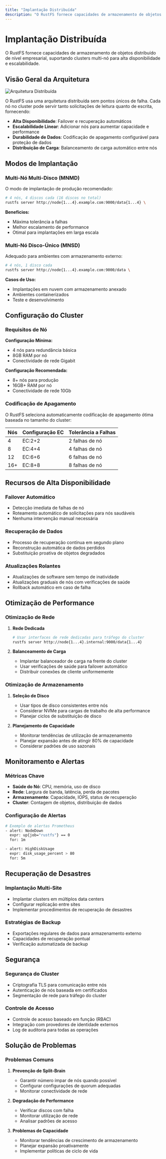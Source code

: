 ```yaml
---
title: "Implantação Distribuída"
description: "O RustFS fornece capacidades de armazenamento de objetos distribuído de nível empresarial, suportando clusters multi-nó para alta disponibilidade e escalabilidade."
---
```


# Implantação Distribuída

O RustFS fornece capacidades de armazenamento de objetos distribuído de nível empresarial, suportando clusters multi-nó para alta disponibilidade e escalabilidade.

## Visão Geral da Arquitetura

![Arquitetura Distribuída](./images/s2-1.png)

O RustFS usa uma arquitetura distribuída sem pontos únicos de falha. Cada nó no cluster pode servir tanto solicitações de leitura quanto de escrita, fornecendo:

- **Alta Disponibilidade**: Failover e recuperação automáticos
- **Escalabilidade Linear**: Adicionar nós para aumentar capacidade e performance
- **Durabilidade de Dados**: Codificação de apagamento configurável para proteção de dados
- **Distribuição de Carga**: Balanceamento de carga automático entre nós

## Modos de Implantação

### Multi-Nó Multi-Disco (MNMD)

O modo de implantação de produção recomendado:

```bash
# 4 nós, 4 discos cada (16 discos no total)
rustfs server http://node{1...4}.example.com:9000/data{1...4} \
```

**Benefícios:**

- Máxima tolerância a falhas
- Melhor escalamento de performance
- Otimal para implantações em larga escala

### Multi-Nó Disco-Único (MNSD)

Adequado para ambientes com armazenamento externo:

```bash
# 4 nós, 1 disco cada
rustfs server http://node{1...4}.example.com:9000/data \
```

**Casos de Uso:**

- Implantações em nuvem com armazenamento anexado
- Ambientes containerizados
- Teste e desenvolvimento

## Configuração do Cluster

### Requisitos de Nó

**Configuração Mínima:**

- 4 nós para redundância básica
- 8GB RAM por nó
- Conectividade de rede Gigabit

**Configuração Recomendada:**

- 8+ nós para produção
- 16GB+ RAM por nó
- Conectividade de rede 10Gb

### Codificação de Apagamento

O RustFS seleciona automaticamente codificação de apagamento ótima baseada no tamanho do cluster:

| Nós | Configuração EC | Tolerância a Falhas |
|-------|------------------|-----------------|
| 4     | EC:2+2          | 2 falhas de nó |
| 8     | EC:4+4          | 4 falhas de nó |
| 12    | EC:6+6          | 6 falhas de nó |
| 16+   | EC:8+8          | 8 falhas de nó |

## Recursos de Alta Disponibilidade

### Failover Automático

- Detecção imediata de falhas de nó
- Roteamento automático de solicitações para nós saudáveis
- Nenhuma intervenção manual necessária

### Recuperação de Dados

- Processo de recuperação contínua em segundo plano
- Reconstrução automática de dados perdidos
- Substituição proativa de objetos degradados

### Atualizações Rolantes

- Atualizações de software sem tempo de inatividade
- Atualizações graduais de nós com verificações de saúde
- Rollback automático em caso de falha

## Otimização de Performance

### Otimização de Rede

1. **Rede Dedicada**

   ```bash
   # Usar interfaces de rede dedicadas para tráfego do cluster
   rustfs server http://node{1...4}.internal:9000/data{1...4}
   ```

2. **Balanceamento de Carga**
   - Implantar balanceador de carga na frente do cluster
   - Usar verificações de saúde para failover automático
   - Distribuir conexões de cliente uniformemente

### Otimização de Armazenamento

1. **Seleção de Disco**
   - Usar tipos de disco consistentes entre nós
   - Considerar NVMe para cargas de trabalho de alta performance
   - Planejar ciclos de substituição de disco

2. **Planejamento de Capacidade**
   - Monitorar tendências de utilização de armazenamento
   - Planejar expansão antes de atingir 80% de capacidade
   - Considerar padrões de uso sazonais

## Monitoramento e Alertas

### Métricas Chave

- **Saúde do Nó**: CPU, memória, uso de disco
- **Rede**: Largura de banda, latência, perda de pacotes
- **Armazenamento**: Capacidade, IOPS, status de recuperação
- **Cluster**: Contagem de objetos, distribuição de dados

### Configuração de Alertas

```bash
# Exemplo de alertas Prometheus
- alert: NodeDown
  expr: up{job="rustfs"} == 0
  for: 1m

- alert: HighDiskUsage
  expr: disk_usage_percent > 80
  for: 5m
```

## Recuperação de Desastres

### Implantação Multi-Site

- Implantar clusters em múltiplos data centers
- Configurar replicação entre sites
- Implementar procedimentos de recuperação de desastres

### Estratégias de Backup

- Exportações regulares de dados para armazenamento externo
- Capacidades de recuperação pontual
- Verificação automatizada de backup

## Segurança

### Segurança do Cluster

- Criptografia TLS para comunicação entre nós
- Autenticação de nós baseada em certificados
- Segmentação de rede para tráfego do cluster

### Controle de Acesso

- Controle de acesso baseado em função (RBAC)
- Integração com provedores de identidade externos
- Log de auditoria para todas as operações

## Solução de Problemas

### Problemas Comuns

1. **Prevenção de Split-Brain**
   - Garantir número ímpar de nós quando possível
   - Configurar configurações de quorum adequadas
   - Monitorar conectividade de rede

2. **Degradação de Performance**
   - Verificar discos com falha
   - Monitorar utilização de rede
   - Analisar padrões de acesso

3. **Problemas de Capacidade**
   - Monitorar tendências de crescimento de armazenamento
   - Planejar expansão proativamente
   - Implementar políticas de ciclo de vida
